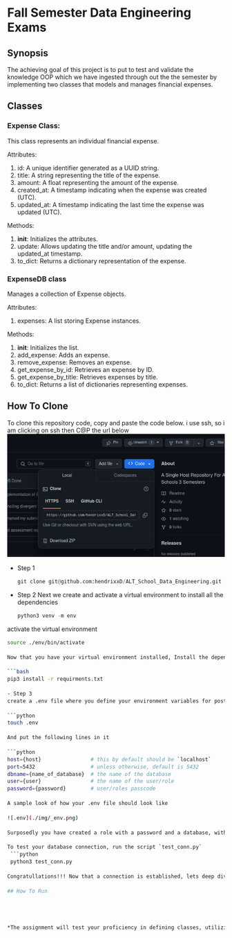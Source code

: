 # Fall Semester Data Engineering Exams

## Synopsis
 The achieving goal of this project is to put to test and validate the knowledge OOP which we have ingested through out the the semester by implementing two classes that models and manages financial expenses.

## Classes

 ### Expense Class:
  This class represents an individual financial expense.
  
  Attributes:
   1. id: A unique identifier generated as a UUID string.
   2. title: A string representing the title of the expense.
   3. amount: A float representing the amount of the expense.
   4. created_at: A timestamp indicating when the expense was created (UTC).
   5. updated_at: A timestamp indicating the last time the expense was updated (UTC).
    
  Methods:
   1. __init__: Initializes the attributes.
   2. update: Allows updating the title and/or amount, updating the updated_at timestamp.
   3. to_dict: Returns a dictionary representation of the expense.
 
 
 ### ExpenseDB class
  Manages a collection of Expense objects.
  
  Attributes:
   1. expenses: A list storing Expense instances.
  
  Methods:
   1. __init__: Initializes the list.
   2. add_expense: Adds an expense.
   3. remove_expense: Removes an expense.
   4. get_expense_by_id: Retrieves an expense by ID.
   5. get_expense_by_title: Retrieves expenses by title.
   6. to_dict: Returns a list of dictionaries representing expenses.

## How To Clone
 To clone this repository code, copy and paste the code below. i use ssh, so i am clicking on ssh then C@P the url below
  ![clone](./img/clone.png)

- Step 1

  ```python
  git clone git@github.com:hendrixxD/ALT_School_Data_Engineering.git

- Step 2
 Next we create and activate a virtual environment to install all the dependencies

  ```python
  python3 venv -m env

 activate the virtual environment

  ```bash
  source ./env/bin/activate

 Now that you have your virtual environment installed, Install the dependencies

  ```bash
  pip3 install -r requirments.txt

- Step 3
 create a .env file where you define your environment variables for postgres

  ```python
  touch .env

 And put the following lines in it

  ```python
  host={host}                # this by default should be `localhost`
  port=5432                  # unless otherwise, default is 5432
  dbname={name_of_database}  # the name of the database
  user={user}                # the name of the user/role
  password={password}        # user/roles passcode

 A sample look of how your .env file should look like

  ![.env](./img/_env.png)

 Surposedly you have created a role with a password and a database, with a shema('exams'). you can now go ahead to test your connection.
 
 To test your database connection, run the script `test_conn.py`
   ```python
   python3 test_conn.py

Congratullations!!! Now that a connection is established, lets deep dive into the code.

## How To Run




*The assignment will test your proficiency in defining classes, utilizing class attributes and methods,and handling time-related functionalities.*
